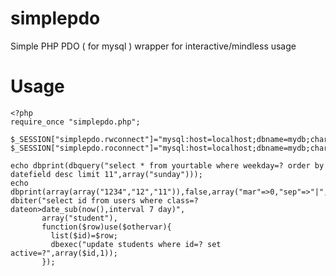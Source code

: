 simplepdo
=========

Simple PHP PDO ( for mysql ) wrapper for interactive/mindless usage

Usage
=====

    <?php
    require_once "simplepdo.php";

    $_SESSION["simplepdo.rwconnect"]="mysql:host=localhost;dbname=mydb;charset=utf8#user#pass";
    $_SESSION["simplepdo.roconnect"]="mysql:host=localhost;dbname=mydb;charset=utf8#user#pass";

    echo dbprint(dbquery("select * from yourtable where weekday=? order by datefield desc limit 11",array("sunday")));
    echo dbprint(array(array("1234","12","11")),false,array("mar"=>0,"sep"=>"|","nl"=>""));
    dbiter("select id from users where class=? dateon>date_sub(now(),interval 7 day)",
           array("student"),
           function($row)use($othervar){
             list($id)=$row;
             dbexec("update students where id=? set active=?",array($id,1));
           });
